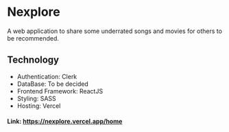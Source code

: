 # Nexplore
A web application to share some underrated songs and movies for others to be recommended.
## Technology
- Authentication: Clerk
- DataBase: To be decided
- Frontend Framework: ReactJS
- Styling: SASS
- Hosting: Vercel
#### Link: https://nexplore.vercel.app/home
